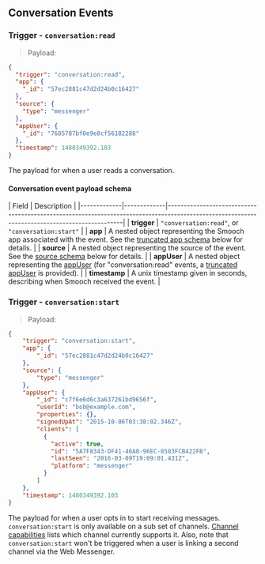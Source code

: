 ## Conversation Events

### Trigger - `conversation:read`

> Payload:

```json
{
  "trigger": "conversation:read",
  "app": {
    "_id": "57ec2881c47d2d24b0c16427"
  },
  "source": {
    "type": "messenger"
  },
  "appUser": {
    "_id": "7685787bf0e9e8cf56182288"
  },
  "timestamp": 1480349392.103
}
```

The payload for when a user reads a conversation.

#### Conversation event payload schema

| Field       | Description                                                                                                                                  |
|-------------|-------------|----------------------------------------------------------------------------------------------------------------------------------------------|
| **trigger** | `"conversation:read"`, or `"conversation:start"`                                                                                                                       |
| **app** | A nested object representing the Smooch app associated with the event. See the [truncated app schema](#truncated-app-schema) below for details.                          |
| **source** | A nested object representing the source of the event. See the [source schema](#sourcedestination-schema) below for details. |
| **appUser** | A nested object representing the [appUser](#app-user-schema) (for "conversation:read" events, a [truncated appUser](#truncated-app-user-schema) is provided). |
| **timestamp** | A unix timestamp given in seconds, describing when Smooch received the event. |

### Trigger - `conversation:start`

> Payload:

```json
{
    "trigger": "conversation:start",
    "app": {
        "_id": "57ec2881c47d2d24b0c16427"
    },
    "source": {
        "type": "messenger"
    },
    "appUser": {
        "_id": "c7f6e6d6c3a637261bd9656f",
        "userId": "bob@example.com",
        "properties": {},
        "signedUpAt": "2015-10-06T03:38:02.346Z",
        "clients": [
          {
            "active": true,
            "id": "5A7F8343-DF41-46A8-96EC-8583FCB422FB",
            "lastSeen": "2016-03-09T19:09:01.431Z",
            "platform": "messenger"
          }
        ]
    },
    "timestamp": 1480349392.103
}
```

The payload for when a user opts in to start receiving messages. `conversation:start` is only available on a sub set of channels. [Channel capabilities](https://docs.smooch.io/guide/channel-capabilities/) lists which channel currently supports it. Also, note that `conversation:start` won't be triggered when a user is linking a second channel via the Web Messenger.
